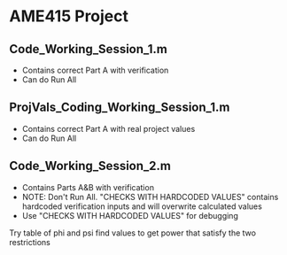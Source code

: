 # AME415 Project

## Code_Working_Session_1.m
- Contains correct Part A with verification
- Can do Run All

## ProjVals_Coding_Working_Session_1.m
- Contains correct Part A with real project values
- Can do Run All

## Code_Working_Session_2.m
- Contains Parts A&B with verification
- NOTE: Don't Run All.  "CHECKS WITH HARDCODED VALUES" contains hardcoded verification inputs and will overwrite calculated values
- Use "CHECKS WITH HARDCODED VALUES" for debugging

Try table of phi and psi
find values to get power that satisfy the two restrictions